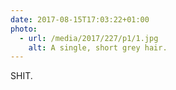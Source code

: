 ```yaml
---
date: 2017-08-15T17:03:22+01:00
photo:
  - url: /media/2017/227/p1/1.jpg
    alt: A single, short grey hair.
---
```


SHIT.
